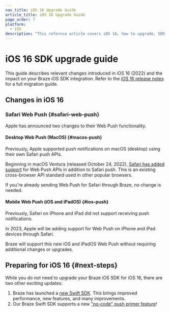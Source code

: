```yaml
---
nav_title: iOS 16 Upgrade Guide
article_title: iOS 16 Upgrade Guide
page_order: 7
platform: 
  - iOS
description: "This refernce article covers iOS 16, how to upgrade, SDK updates, and more."
---
```


# iOS 16 SDK upgrade guide

This guide describes relevant changes introduced in iOS 16 (2022) and the impact on your Braze iOS SDK integration. Refer to the [iOS 16 release notes][2] for a full migration guide.

## Changes in iOS 16

### Safari Web Push {#safari-web-push}

Apple has announced two changes to their Web Push functionality.

#### Desktop Web Push (MacOS) {#macos-push}

Previously, Apple supported push notifications on macOS (desktop) using their own Safari push APIs.

Beginning in macOS Ventura (released October 24, 2022), [Safari has added support](https://webkit.org/blog/12824/news-from-wwdc-webkit-features-in-safari-16-beta/#web-push-for-macos) for Web Push APIs in addition to Safari push. This is an existing cross-browser API standard used in other popular browsers.

If you're already sending Web Push for Safari through Braze, no change is needed.

#### Mobile Web Push (iOS and iPadOS) {#ios-push}

Previously, Safari on iPhone and iPad did not support receiving push notifications.

In 2023, Apple will be adding support for Web Push on iPhone and iPad devices through Safari.

Braze will support this new iOS and iPadOS Web Push without requiring additional changes or upgrades.

## Preparing for iOS 16 {#next-steps}

While you do not need to upgrade your Braze iOS SDK for iOS 16, there are two other exciting updates:

1. Braze has launched a [new Swift SDK][3]. This brings improved performance, new features, and many improvements.
2. Our Braze Swift SDK supports a new ["no-code" push primer feature][7]!

[1]: https://github.com/Appboy/appboy-ios-sdk/blob/master/CHANGELOG.md
[3]: https://github.com/braze-inc/braze-swift-sdk
[2]: https://developer.apple.com/documentation/ios-ipados-release-notes/ios-ipados-16-release-notes
[7]: {{site.baseurl}}/user_guide/message_building_by_channel/push/push_primer_messages/
